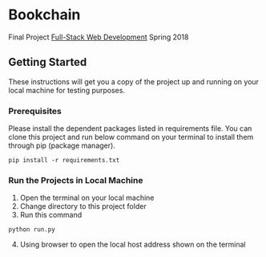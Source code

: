 # Bookchain
Final Project [Full-Stack Web Development](https://www.ischool.berkeley.edu/courses/info/290t/fswd) Spring 2018

## Getting Started
These instructions will get you a copy of the project up and running on your local machine for testing purposes.

### Prerequisites
Please install the dependent packages listed in requirements file. You can clone this project and run below command on your terminal to install them through pip (package manager).
```
pip install -r requirements.txt
```

### Run the Projects in Local Machine
1. Open the terminal on your local machine
2. Change directory to this project folder
3. Run this command
```
python run.py
```
4. Using browser to open the local host address shown on the terminal
